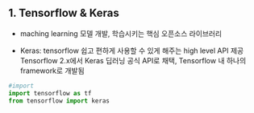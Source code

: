 ## 1. Tensorflow & Keras
- maching learning 모델 개발, 학습시키는 핵심 오픈소스 라이브러리

- Keras: tensorflow 쉽고 편하게 사용할 수 있게 해주는 high level API 제공  
Tensorflow 2.x에서 Keras 딥러닝 공식 API로 채택, Tensorflow 내 하나의 framework로 개발됨  
```python
#import
import tensorflow as tf
from tensorflow import keras
```
